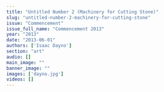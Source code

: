 ```yaml
---
title: "Untitled Number 2 (Machinery for Cutting Stone)"
slug: "untitled-number-2-machinery-for-cutting-stone"
issue: "Commencement"
issue_full_name: "Commencement 2013"
year: "2013"
date: "2013-06-01"
authors: ['Isaac Dayno']
section: "art"
audio: []
main_image: ""
banner_image: ""
images: ['dayno.jpg']
videos: []
---
```

